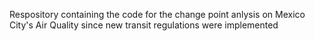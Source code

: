 Respository containing the code for the change point anlysis on Mexico City's Air Quality since new transit regulations were implemented
